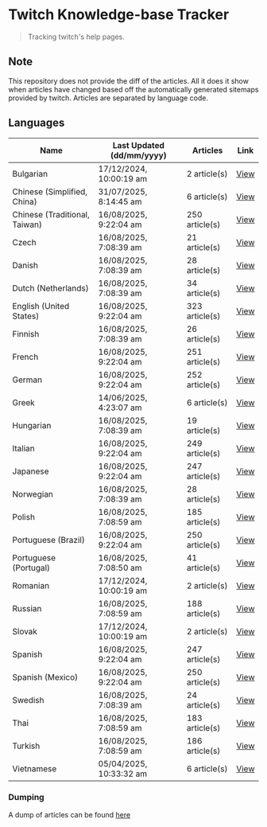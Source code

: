# Twitch Knowledge-base Tracker
> Tracking twitch's help pages. 

## Note
This repository does not provide the diff of the articles. All it does it show when articles have changed based
off the automatically generated sitemaps provided by twitch. Articles are separated by language code.

## Languages

| Name                          | Last Updated (dd/mm/yyyy) | Articles       | Link                   |
|-------------------------------|---------------------------|----------------|------------------------|
| Bulgarian                     | 17/12/2024, 10:00:19 am   | 2 article(s)   | [View](docs/bg.md)     |
| Chinese (Simplified, China)   | 31/07/2025, 8:14:45 am    | 6 article(s)   | [View](docs/zh_CN.md)  |
| Chinese (Traditional, Taiwan) | 16/08/2025, 9:22:04 am    | 250 article(s) | [View](docs/zh_TW.md)  |
| Czech                         | 16/08/2025, 7:08:39 am    | 21 article(s)  | [View](docs/cs.md)     |
| Danish                        | 16/08/2025, 7:08:39 am    | 28 article(s)  | [View](docs/da.md)     |
| Dutch (Netherlands)           | 16/08/2025, 7:08:39 am    | 34 article(s)  | [View](docs/nl_NL.md)  |
| English (United States)       | 16/08/2025, 9:22:04 am    | 323 article(s) | [View](docs/en_US.md)  |
| Finnish                       | 16/08/2025, 7:08:39 am    | 26 article(s)  | [View](docs/fi.md)     |
| French                        | 16/08/2025, 9:22:04 am    | 251 article(s) | [View](docs/fr.md)     |
| German                        | 16/08/2025, 9:22:04 am    | 252 article(s) | [View](docs/de.md)     |
| Greek                         | 14/06/2025, 4:23:07 am    | 6 article(s)   | [View](docs/el.md)     |
| Hungarian                     | 16/08/2025, 7:08:39 am    | 19 article(s)  | [View](docs/hu.md)     |
| Italian                       | 16/08/2025, 9:22:04 am    | 249 article(s) | [View](docs/it.md)     |
| Japanese                      | 16/08/2025, 9:22:04 am    | 247 article(s) | [View](docs/ja.md)     |
| Norwegian                     | 16/08/2025, 7:08:39 am    | 28 article(s)  | [View](docs/no.md)     |
| Polish                        | 16/08/2025, 7:08:59 am    | 185 article(s) | [View](docs/pl.md)     |
| Portuguese (Brazil)           | 16/08/2025, 9:22:04 am    | 250 article(s) | [View](docs/pt_BR.md)  |
| Portuguese (Portugal)         | 16/08/2025, 7:08:50 am    | 41 article(s)  | [View](docs/pt_PT.md)  |
| Romanian                      | 17/12/2024, 10:00:19 am   | 2 article(s)   | [View](docs/ro.md)     |
| Russian                       | 16/08/2025, 7:08:59 am    | 188 article(s) | [View](docs/ru.md)     |
| Slovak                        | 17/12/2024, 10:00:19 am   | 2 article(s)   | [View](docs/sk.md)     |
| Spanish                       | 16/08/2025, 9:22:04 am    | 247 article(s) | [View](docs/es.md)     |
| Spanish (Mexico)              | 16/08/2025, 9:22:04 am    | 250 article(s) | [View](docs/es_MX.md)  |
| Swedish                       | 16/08/2025, 7:08:39 am    | 24 article(s)  | [View](docs/sv.md)     |
| Thai                          | 16/08/2025, 7:08:59 am    | 183 article(s) | [View](docs/th.md)     |
| Turkish                       | 16/08/2025, 7:08:59 am    | 186 article(s) | [View](docs/tr.md)     |
| Vietnamese                    | 05/04/2025, 10:33:32 am   | 6 article(s)   | [View](docs/vi.md)     |

### Dumping
A dump of articles can be found [here](docs/RAW.md)